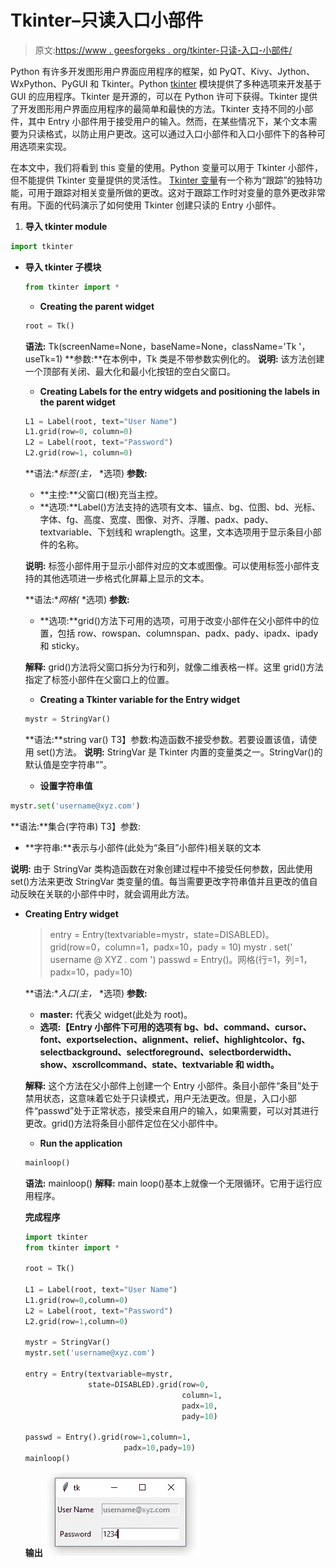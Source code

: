 # Tkinter–只读入口小部件

> 原文:[https://www . geesforgeks . org/tkinter-只读-入口-小部件/](https://www.geeksforgeeks.org/tkinter-read-only-entry-widget/)

Python 有许多开发图形用户界面应用程序的框架，如 PyQT、Kivy、Jython、WxPython、PyGUI 和 Tkinter。Python [tkinter](https://www.geeksforgeeks.org/python-gui-tkinter/) 模块提供了多种选项来开发基于 GUI 的应用程序。Tkinter 是开源的，可以在 Python 许可下获得。Tkinter 提供了开发图形用户界面应用程序的最简单和最快的方法。Tkinter 支持不同的小部件，其中 Entry 小部件用于接受用户的输入。然而，在某些情况下，某个文本需要为只读格式，以防止用户更改。这可以通过入口小部件和入口小部件下的各种可用选项来实现。

在本文中，我们将看到 this 变量的使用。Python 变量可以用于 Tkinter 小部件，但不能提供 Tkinter 变量提供的灵活性。 [Tkinter 变量](https://www.geeksforgeeks.org/tracing-tkinter-variables-in-python/)有一个称为“跟踪”的独特功能，可用于跟踪对相关变量所做的更改。这对于跟踪工作时对变量的意外更改非常有用。下面的代码演示了如何使用 Tkinter 创建只读的 Entry 小部件。

1.  **导入 tkinter module**

```py
import tkinter
```

*   **导入 tkinter 子模块**

    ```py
    from tkinter import *
    ```

    *   **Creating the parent widget**

    ```py
    root = Tk()
    ```

    **语法:** Tk(screenName=None，baseName=None，className='Tk '，useTk=1)
    **参数:**在本例中，Tk 类是不带参数实例化的。
    **说明:**
    该方法创建一个顶部有关闭、最大化和最小化按钮的空白父窗口。

    *   **Creating Labels for the entry widgets and positioning the labels in the parent widget**

    ```py
    L1 = Label(root, text="User Name")
    L1.grid(row=0, column=0)
    L2 = Label(root, text="Password")
    L2.grid(row=1, column=0)
    ```

    **语法:**标签(主，* *选项)
    **参数:**

    *   **主控:**父窗口(根)充当主控。
    *   **选项:**Label()方法支持的选项有文本、锚点、bg、位图、bd、光标、字体、fg、高度、宽度、图像、对齐、浮雕、padx、pady、textvariable、下划线和 wraplength。这里，文本选项用于显示条目小部件的名称。

    **说明:**
    标签小部件用于显示小部件对应的文本或图像。可以使用标签小部件支持的其他选项进一步格式化屏幕上显示的文本。

    **语法:**网格(* *选项)
    **参数:**

    *   **选项:**grid()方法下可用的选项，可用于改变小部件在父小部件中的位置，包括 row、rowspan、columnspan、padx、pady、ipadx、ipady 和 sticky。

    **解释:**
    grid()方法将父窗口拆分为行和列，就像二维表格一样。这里 grid()方法指定了标签小部件在父窗口上的位置。

    *   **Creating a Tkinter variable for the Entry widget**

    ```py
    mystr = StringVar()
    ```

    **语法:**string var()
    T3】参数:构造函数不接受参数。若要设置该值，请使用 set()方法。
    **说明:**
    StringVar 是 Tkinter 内置的变量类之一。StringVar()的默认值是空字符串“”。

    *   **设置字符串值**

```py
mystr.set('username@xyz.com')
```

**语法:**集合(字符串)
T3】参数:

*   **字符串:**表示与小部件(此处为“条目”小部件)相关联的文本

**说明:**
由于 StringVar 类构造函数在对象创建过程中不接受任何参数，因此使用 set()方法来更改 StringVar 类变量的值。每当需要更改字符串值并且更改的值自动反映在关联的小部件中时，就会调用此方法。

*   **Creating Entry widget**

    > entry = Entry(textvariable=mystr，state=DISABLED)。grid(row=0，column=1，padx=10，pady = 10)
    > mystr . set(' username @ XYZ . com ')
    > passwd = Entry()。网格(行=1，列=1，padx=10，pady=10)

    **语法:**入口(主，* *选项)
    **参数:**

    *   **master:** 代表父 widget(此处为 root)。
    *   **选项:【Entry 小部件下可用的选项有 bg、bd、command、cursor、font、exportselection、alignment、relief、highlightcolor、fg、selectbackground、selectforeground、selectborderwidth、show、xscrollcommand、state、textvariable 和 width。**

    **解释:**
    这个方法在父小部件上创建一个 Entry 小部件。条目小部件“条目”处于禁用状态，这意味着它处于只读模式，用户无法更改。但是，入口小部件“passwd”处于正常状态，接受来自用户的输入，如果需要，可以对其进行更改。grid()方法将条目小部件定位在父小部件中。

    *   **Run the application**

    ```py
    mainloop()
    ```

    **语法:** mainloop()
    **解释:**
    main loop()基本上就像一个无限循环。它用于运行应用程序。

    **完成程序**

    ```py
    import tkinter
    from tkinter import *

    root = Tk()

    L1 = Label(root, text="User Name")
    L1.grid(row=0,column=0)
    L2 = Label(root, text="Password")
    L2.grid(row=1,column=0)

    mystr = StringVar()
    mystr.set('username@xyz.com')

    entry = Entry(textvariable=mystr, 
                  state=DISABLED).grid(row=0,
                                       column=1,
                                       padx=10,
                                       pady=10)

    passwd = Entry().grid(row=1,column=1,
                          padx=10,pady=10)
    mainloop()
    ```

    **输出**
    ![python-tkinter-read-only-widget](img/871031fc27f429a1da0e6fa4a23ebe49.png)